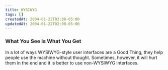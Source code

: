```yaml
---
title: WYSIWYG
tags: []
createdAt: 2004-01-22T02:08-05:00
updatedAt: 2004-01-22T02:08-05:00
---
```


### What You See Is What You Get

In a lot of ways WYSIWYG-style user interfaces are a Good Thing, they help people use the machine without thought. Sometimes, however, it will hurt them in the end and it is better to use non-WYSIWYG interfaces.

